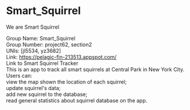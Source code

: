 # Smart_Squirrel
We are Smart Squirrel


Group Name: Smart_Squirrel      
Group Number: project62, section2            
UNIs: [jl5534, yz3682]               
Link: https://pelagic-fin-213513.appspot.com/          
Link to Smart Squirrel Tracker         
This is an app to track all smart squirrels at Central Park in New York City.                
Users can:   
     view the map shown the location of each squirrel;    
     update squirrel's data;     
     add new squirrel to the database;    
     read general statistics about squirrel database on the app.    


